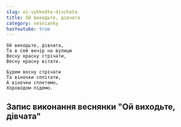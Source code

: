 ```yaml
---
slug: oi-vykhodte-divchata
title: Ой виходьте, дівчата
category: vesnianky
hasYoutube: true
---
```

```
Ой виходьте, дівчата,
Та в сей вечір на вулицю
Весну красну стрічати,
Весну красну вітати.
```

```
Будем весну стрічати
Та віночки сплітати,
А віночки сплетемо,
Хороводом підемо.
```

## Запис виконання веснянки "Ой виходьте, дівчата"

<YoutubeIframe id="c2gxIZYHO3k" className="md:w-4/5" />
